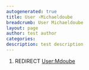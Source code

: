 ```yaml
---
autogenerated: true
title: User ›Michaeldoube
breadcrumb: User Michaeldoube
layout: page
author: test author
categories: 
description: test description
---
```


1.  REDIRECT [User:Mdoube](User_Mdoube "wikilink")
